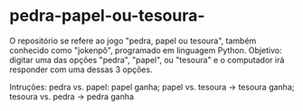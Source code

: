 # pedra-papel-ou-tesoura-
O repositório se refere ao jogo "pedra, papel ou tesoura", também conhecido como "jokenpô", programado em linguagem Python. 
Objetivo: digitar uma das opções "pedra", "papel", ou "tesoura" e o computador irá responder com uma dessas 3 opções. 

Intruções: pedra vs. papel: papel ganha; papel vs. tesoura -> tesoura ganha; tesoura vs. pedra -> pedra ganha 

